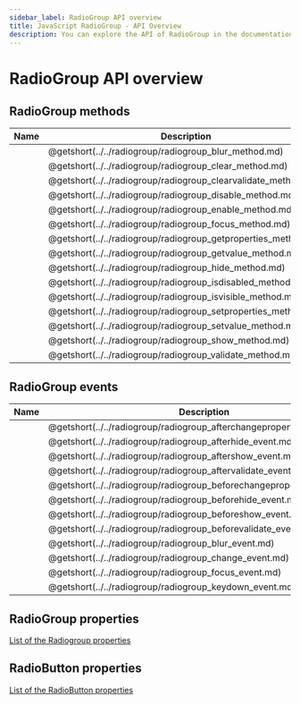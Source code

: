 ```yaml
---
sidebar_label: RadioGroup API overview
title: JavaScript RadioGroup - API Overview 
description: You can explore the API of RadioGroup in the documentation of the DHTMLX JavaScript UI library. Browse developer guides and API reference, try out code examples and live demos, and download a free 30-day evaluation version of DHTMLX Suite 7.
---
```


# RadioGroup API overview

## RadioGroup methods

| Name                                                       | Description                                                       |
| --------------------------------------------------------- | ---------------------------------------------------------------- |
| [](../../radiogroup/radiogroup_blur_method.md)          | @getshort(../../radiogroup/radiogroup_blur_method.md)          |
| [](../../radiogroup/radiogroup_clear_method.md)         | @getshort(../../radiogroup/radiogroup_clear_method.md)         |
| [](../../radiogroup/radiogroup_clearvalidate_method.md) | @getshort(../../radiogroup/radiogroup_clearvalidate_method.md) |
| [](../../radiogroup/radiogroup_disable_method.md)       | @getshort(../../radiogroup/radiogroup_disable_method.md)       |
| [](../../radiogroup/radiogroup_enable_method.md)        | @getshort(../../radiogroup/radiogroup_enable_method.md)        |
| [](../../radiogroup/radiogroup_focus_method.md)         | @getshort(../../radiogroup/radiogroup_focus_method.md)         |
| [](../../radiogroup/radiogroup_getproperties_method.md) | @getshort(../../radiogroup/radiogroup_getproperties_method.md) |
| [](../../radiogroup/radiogroup_getvalue_method.md)      | @getshort(../../radiogroup/radiogroup_getvalue_method.md)      |
| [](../../radiogroup/radiogroup_hide_method.md)          | @getshort(../../radiogroup/radiogroup_hide_method.md)          |
| [](../../radiogroup/radiogroup_isdisabled_method.md)    | @getshort(../../radiogroup/radiogroup_isdisabled_method.md)    |
| [](../../radiogroup/radiogroup_isvisible_method.md)     | @getshort(../../radiogroup/radiogroup_isvisible_method.md)     |
| [](../../radiogroup/radiogroup_setproperties_method.md) | @getshort(../../radiogroup/radiogroup_setproperties_method.md) |
| [](../../radiogroup/radiogroup_setvalue_method.md)      | @getshort(../../radiogroup/radiogroup_setvalue_method.md)      |
| [](../../radiogroup/radiogroup_show_method.md)          | @getshort(../../radiogroup/radiogroup_show_method.md)          |
| [](../../radiogroup/radiogroup_validate_method.md)      | @getshort(../../radiogroup/radiogroup_validate_method.md)      |

## RadioGroup events

| Name                                                               | Description                                                               |
| ----------------------------------------------------------------- | ------------------------------------------------------------------------ |
| [](../../radiogroup/radiogroup_afterchangeproperties_event.md)  | @getshort(../../radiogroup/radiogroup_afterchangeproperties_event.md)  |
| [](../../radiogroup/radiogroup_afterhide_event.md)              | @getshort(../../radiogroup/radiogroup_afterhide_event.md)              |
| [](../../radiogroup/radiogroup_aftershow_event.md)              | @getshort(../../radiogroup/radiogroup_aftershow_event.md)              |
| [](../../radiogroup/radiogroup_aftervalidate_event.md)          | @getshort(../../radiogroup/radiogroup_aftervalidate_event.md)          |
| [](../../radiogroup/radiogroup_beforechangeproperties_event.md) | @getshort(../../radiogroup/radiogroup_beforechangeproperties_event.md) |
| [](../../radiogroup/radiogroup_beforehide_event.md)             | @getshort(../../radiogroup/radiogroup_beforehide_event.md)             |
| [](../../radiogroup/radiogroup_beforeshow_event.md)             | @getshort(../../radiogroup/radiogroup_beforeshow_event.md)             |
| [](../../radiogroup/radiogroup_beforevalidate_event.md)         | @getshort(../../radiogroup/radiogroup_beforevalidate_event.md)         |
| [](../../radiogroup/radiogroup_blur_event.md)                   | @getshort(../../radiogroup/radiogroup_blur_event.md)                   |
| [](../../radiogroup/radiogroup_change_event.md)                 | @getshort(../../radiogroup/radiogroup_change_event.md)                 |
| [](../../radiogroup/radiogroup_focus_event.md)                  | @getshort(../../radiogroup/radiogroup_focus_event.md)                  |
| [](../../radiogroup/radiogroup_keydown_event.md)                | @getshort(../../radiogroup/radiogroup_keydown_event.md)           |

## RadioGroup properties

[List of the Radiogroup properties](form/api/radiogroup/api_radiogroup_properties.md)

## RadioButton properties

[List of the RadioButton properties](form/api/radiogroup/api_radiogroup_properties.md#radiobutton-properties)